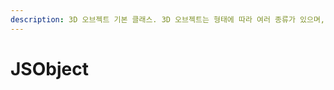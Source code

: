 ```yaml
---
description: 3D 오브젝트 기본 클래스. 3D 오브젝트는 형태에 따라 여러 종류가 있으며, JSObject3D 객체는 3D 오브젝트 타입의 기본형입니다.
---
```


# JSObject

